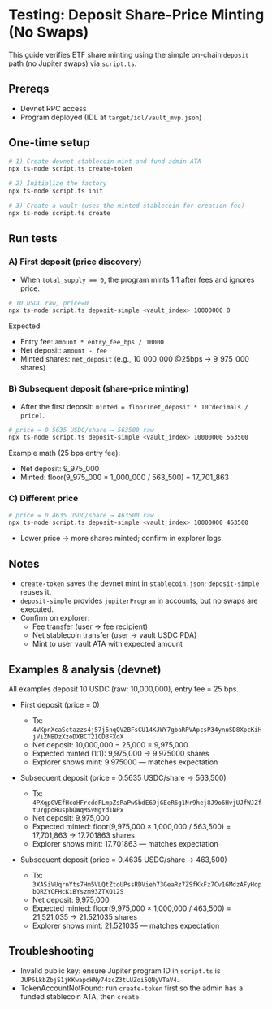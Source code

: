 # Testing: Deposit Share-Price Minting (No Swaps)

This guide verifies ETF share minting using the simple on-chain `deposit` path (no Jupiter swaps) via `script.ts`.

## Prereqs
- Devnet RPC access
- Program deployed (IDL at `target/idl/vault_mvp.json`)

## One-time setup
```bash
# 1) Create devnet stablecoin mint and fund admin ATA
npx ts-node script.ts create-token

# 2) Initialize the factory
npx ts-node script.ts init

# 3) Create a vault (uses the minted stablecoin for creation fee)
npx ts-node script.ts create
```

## Run tests

### A) First deposit (price discovery)
- When `total_supply == 0`, the program mints 1:1 after fees and ignores price.
```bash
# 10 USDC raw, price=0
npx ts-node script.ts deposit-simple <vault_index> 10000000 0
```
Expected:
- Entry fee: `amount * entry_fee_bps / 10000`
- Net deposit: `amount - fee`
- Minted shares: `net_deposit` (e.g., 10_000_000 @25bps → 9_975_000 shares)

### B) Subsequent deposit (share-price minting)
- After the first deposit: `minted = floor(net_deposit * 10^decimals / price)`.
```bash
# price = 0.5635 USDC/share → 563500 raw
npx ts-node script.ts deposit-simple <vault_index> 10000000 563500
```
Example math (25 bps entry fee):
- Net deposit: 9_975_000
- Minted: floor(9_975_000 * 1_000_000 / 563_500) = 17_701_863

### C) Different price
```bash
# price = 0.4635 USDC/share → 463500 raw
npx ts-node script.ts deposit-simple <vault_index> 10000000 463500
```
- Lower price → more shares minted; confirm in explorer logs.

## Notes
- `create-token` saves the devnet mint in `stablecoin.json`; `deposit-simple` reuses it.
- `deposit-simple` provides `jupiterProgram` in accounts, but no swaps are executed.
- Confirm on explorer:
  - Fee transfer (user → fee recipient)
  - Net stablecoin transfer (user → vault USDC PDA)
  - Mint to user vault ATA with expected amount

## Examples & analysis (devnet)

All examples deposit 10 USDC (raw: 10,000,000), entry fee = 25 bps.

- First deposit (price = 0)
  - Tx: `4VKpnXcaSctazzs4j57j5nqQV2BFsCU14KJWY7gbaRPVApcsP34ynuSD8XpcKiHjViZNBDzXzoDXBCT21CD3FXdX`
  - Net deposit: 10,000,000 − 25,000 = 9,975,000
  - Expected minted (1:1): 9,975,000 → 9.975000 shares
  - Explorer shows mint: 9.975000 — matches expectation

- Subsequent deposit (price = 0.5635 USDC/share → 563,500)
  - Tx: `4PXqpGVEfHcoHFrcddFLmpZsRaPwSbdE69jGEeR6g1Nr9hej8J9o6HvjUJfWJZftUYgpoRuspbQWqMSvNgYd1NPx`
  - Net deposit: 9,975,000
  - Expected minted: floor(9,975,000 × 1,000,000 / 563,500) = 17,701,863 → 17.701863 shares
  - Explorer shows mint: 17.701863 — matches expectation

- Subsequent deposit (price = 0.4635 USDC/share → 463,500)
  - Tx: `3XASiVUqrnYts7Hm5VLQtZtoUPssRDVieh73GeaRz7ZSfKkFz7Cv1GMdzAFyHopbQRZYCFHcKiBYszm93ZTXQ12S`
  - Net deposit: 9,975,000
  - Expected minted: floor(9,975,000 × 1,000,000 / 463,500) = 21,521,035 → 21.521035 shares
  - Explorer shows mint: 21.521035 — matches expectation

## Troubleshooting
- Invalid public key: ensure Jupiter program ID in `script.ts` is `JUP6LkbZbjS1jKKwapdHNy74zcZ3tLUZoi5QNyVTaV4`.
- TokenAccountNotFound: run `create-token` first so the admin has a funded stablecoin ATA, then `create`.
